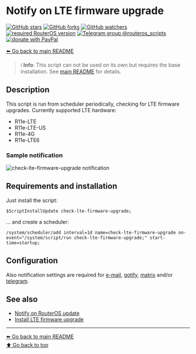 Notify on LTE firmware upgrade
==============================

[![GitHub stars](https://img.shields.io/github/stars/eworm-de/routeros-scripts?logo=GitHub&style=flat&color=red)](https://github.com/eworm-de/routeros-scripts/stargazers)
[![GitHub forks](https://img.shields.io/github/forks/eworm-de/routeros-scripts?logo=GitHub&style=flat&color=green)](https://github.com/eworm-de/routeros-scripts/network)
[![GitHub watchers](https://img.shields.io/github/watchers/eworm-de/routeros-scripts?logo=GitHub&style=flat&color=blue)](https://github.com/eworm-de/routeros-scripts/watchers)
[![required RouterOS version](https://img.shields.io/badge/RouterOS-7.15-yellow?style=flat)](https://mikrotik.com/download/changelogs/)
[![Telegram group @routeros_scripts](https://img.shields.io/badge/Telegram-%40routeros__scripts-%2326A5E4?logo=telegram&style=flat)](https://t.me/routeros_scripts)
[![donate with PayPal](https://img.shields.io/badge/Like_it%3F-Donate!-orange?logo=githubsponsors&logoColor=orange&style=flat)](https://www.paypal.com/cgi-bin/webscr?cmd=_s-xclick&hosted_button_id=A4ZXBD6YS2W8J)

[⬅️ Go back to main README](../README.md)

> ℹ️ **Info**: This script can not be used on its own but requires the base
> installation. See [main README](../README.md) for details.

Description
-----------

This script is run from scheduler periodically, checking for LTE firmware
upgrades. Currently supported LTE hardware:

* R11e-LTE
* R11e-LTE-US
* R11e-4G
* R11e-LTE6

### Sample notification

![check-lte-firmware-upgrade notification](check-lte-firmware-upgrade.d/notification.avif)

Requirements and installation
-----------------------------

Just install the script:

    $ScriptInstallUpdate check-lte-firmware-upgrade;

... and create a scheduler:

    /system/scheduler/add interval=1d name=check-lte-firmware-upgrade on-event="/system/script/run check-lte-firmware-upgrade;" start-time=startup;

Configuration
-------------

Also notification settings are required for
[e-mail](mod/notification-email.md),
[gotify](mod/notification-gotify.md),
[matrix](mod/notification-matrix.md) and/or
[telegram](mod/notification-telegram.md).

See also
--------

* [Notify on RouterOS update](check-routeros-update.md)
* [Install LTE firmware upgrade](unattended-lte-firmware-upgrade.md)

---
[⬅️ Go back to main README](../README.md)  
[⬆️ Go back to top](#top)

